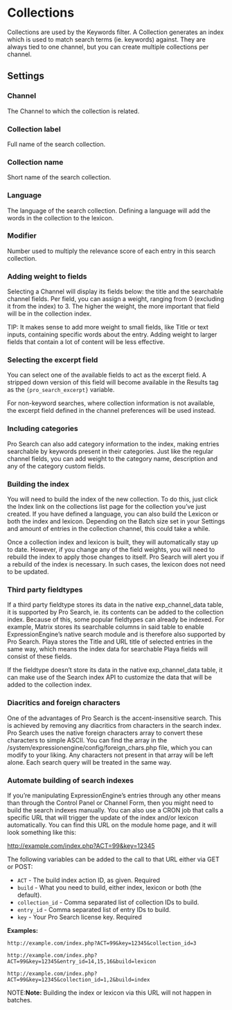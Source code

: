<!--
    This source file is part of the open source project
    ExpressionEngine User Guide (https://github.com/ExpressionEngine/ExpressionEngine-User-Guide)

    @link      https://expressionengine.com/
    @copyright Copyright (c) 2003-2020, Packet Tide, LLC (https://packettide.com)
    @license   https://expressionengine.com/license Licensed under Apache License, Version 2.0
-->
# Collections

Collections are used by the Keywords filter. A Collection generates an index which is used to match search terms (ie. keywords) against. They are always tied to one channel, but you can create multiple collections per channel.

## Settings

### Channel
The Channel to which the collection is related.

### Collection label
Full name of the search collection.

### Collection name
Short name of the search collection.

### Language
The language of the search collection. Defining a language will add the words in the collection to the lexicon.

### Modifier
Number used to multiply the relevance score of each entry in this search collection.


### Adding weight to fields

Selecting a Channel will display its fields below: the title and the searchable channel fields. Per field, you can assign a weight, ranging from 0 (excluding it from the index) to 3. The higher the weight, the more important that field will be in the collection index.

TIP: It makes sense to add more weight to small fields, like Title or text inputs, containing specific words about the entry. Adding weight to larger fields that contain a lot of content will be less effective.

### Selecting the excerpt field

You can select one of the available fields to act as the excerpt field. A stripped down version of this field will become available in the Results tag as the `{pro_search_excerpt}` variable.

For non-keyword searches, where collection information is not available, the excerpt field defined in the channel preferences will be used instead.

### Including categories

Pro Search can also add category information to the index, making entries searchable by keywords present in their categories. Just like the regular channel fields, you can add weight to the category name, description and any of the category custom fields.


### Building the index

You will need to build the index of the new collection. To do this, just click the Index link on the collections list page for the collection you’ve just created. If you have defined a language, you can also build the Lexicon or both the index and lexicon. Depending on the Batch size set in your Settings and amount of entries in the collection channel, this could take a while.

Once a collection index and lexicon is built, they will automatically stay up to date. However, if you change any of the field weights, you will need to rebuild the index to apply those changes to itself. Pro Search will alert you if a rebuild of the index is necessary. In such cases, the lexicon does not need to be updated.

### Third party fieldtypes

If a third party fieldtype stores its data in the native exp_channel_data table, it is supported by Pro Search, ie. its contents can be added to the collection index. Because of this, some popular fieldtypes can already be indexed. For example, Matrix stores its searchable columns in said table to enable ExpressionEngine’s native search module and is therefore also supported by Pro Search. Playa stores the Title and URL title of selected entries in the same way, which means the index data for searchable Playa fields will consist of these fields.

If the fieldtype doesn’t store its data in the native exp_channel_data table, it can make use of the Search index API to customize the data that will be added to the collection index.

### Diacritics and foreign characters

One of the advantages of Pro Search is the accent-insensitive search. This is achieved by removing any diacritics from characters in the search index. Pro Search uses the native foreign characters array to convert these characters to simple ASCII. You can find the array in the /system/expressionengine/config/foreign_chars.php file, which you can modify to your liking. Any characters not present in that array will be left alone. Each search query will be treated in the same way.

### Automate building of search indexes

If you’re manipulating ExpressionEngine’s entries through any other means than through the Control Panel or Channel Form, then you might need to build the search indexes manually. You can also use a CRON job that calls a specific URL that will trigger the update of the index and/or lexicon automatically. You can find this URL on the module home page, and it will look something like this:

http://example.com/index.php?ACT=99&key=12345

The following variables can be added to the call to that URL either via GET or POST:

- `ACT` - The build index action ID, as given. Required
- `build` - What you need to build, either index, lexicon or both (the default).
- `collection_id` - Comma separated list of collection IDs to build.
- `entry_id` - Comma separated list of entry IDs to build.
- `key` - Your Pro Search license key. Required

**Examples:**

`http://example.com/index.php?ACT=99&key=12345&collection_id=3`

`http://example.com/index.php?ACT=99&key=12345&entry_id=14,15,16&build=lexicon`

`http://example.com/index.php?ACT=99&key=12345&collection_id=1,2&build=index`

NOTE:**Note:** Building the index or lexicon via this URL will not happen in batches.
